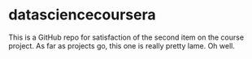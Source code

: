 # datasciencecoursera
This is a GitHub repo for satisfaction of the second item on the course project.  As far as projects go, this one is really pretty lame.  Oh well.

